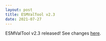 ```yaml
---
layout: post
title: ESMValTool v2.3
date: 2021-07-27
---
```


ESMValTool v2.3 released! See changes [here](https://docs.esmvaltool.org/en/latest/changelog.html#v2-3-0).
